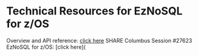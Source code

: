 # Technical Resources for EzNoSQL for z/OS
Overview and API reference: [click here](zNoSQL%20Documentation.md)
SHARE Columbus Session #27623 EzNoSQL for z/OS: [click here](
